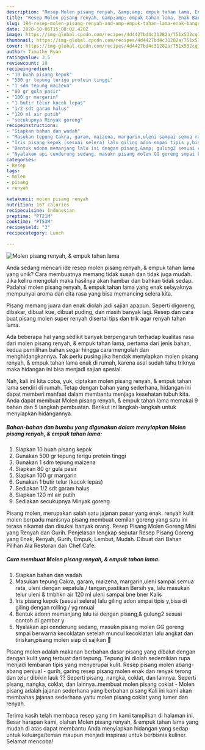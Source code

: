 ```yaml
---
description: "Resep Molen pisang renyah, &amp;amp; empuk tahan lama, Enak Banget"
title: "Resep Molen pisang renyah, &amp;amp; empuk tahan lama, Enak Banget"
slug: 194-resep-molen-pisang-renyah-and-amp-empuk-tahan-lama-enak-banget
date: 2020-10-06T15:08:02.420Z
image: https://img-global.cpcdn.com/recipes/4d4427bd4c31282a/751x532cq70/molen-pisang-renyah-empuk-tahan-lama-foto-resep-utama.jpg
thumbnail: https://img-global.cpcdn.com/recipes/4d4427bd4c31282a/751x532cq70/molen-pisang-renyah-empuk-tahan-lama-foto-resep-utama.jpg
cover: https://img-global.cpcdn.com/recipes/4d4427bd4c31282a/751x532cq70/molen-pisang-renyah-empuk-tahan-lama-foto-resep-utama.jpg
author: Timothy Ryan
ratingvalue: 3.5
reviewcount: 10
recipeingredient:
- "10 buah pisang kepok"
- "500 gr tepung terigu protein tinggi"
- "1 sdm tepung maizena"
- "80 gr gula pasir"
- "100 gr margarin"
- "1 butir telur kocok lepas"
- "1/2 sdt garam halus"
- "120 ml air putih"
- "secukupnya Minyak goreng"
recipeinstructions:
- "Siapkan bahan dan wadah"
- "Masukan tepung Cakra, garam, maizena, margarin,uleni sampai semua rata, uleni dengan sepatula / tangan,pastikan Bersih ya, lalu masukan telur uleni &amp; tmbhkn air 120 ml uleni sampai bne bner Kalis"
- "Iris pisang kepok (sesuai selera) lalu giling adon smpai tipis y,bisa di giling dengan rolling / yg mnual"
- "Bentuk adonn memanjang lalu isi dengan pisang,&amp; gulung2 sesuai contoh di gambar y"
- "Nyalakan api cenderung sedang, masukn pisang molen GG goreng smpai berwarna kecoklatan setelah muncul kecoklatan lalu angkat dan tiriskan,pisang molen siap di sajikan 🥰"
categories:
- Resep
tags:
- molen
- pisang
- renyah

katakunci: molen pisang renyah 
nutrition: 167 calories
recipecuisine: Indonesian
preptime: "PT21M"
cooktime: "PT53M"
recipeyield: "3"
recipecategory: Lunch

---
```



![Molen pisang renyah, &amp; empuk tahan lama](https://img-global.cpcdn.com/recipes/4d4427bd4c31282a/751x532cq70/molen-pisang-renyah-empuk-tahan-lama-foto-resep-utama.jpg)

Anda sedang mencari ide resep molen pisang renyah, &amp; empuk tahan lama yang unik? Cara membuatnya memang tidak susah dan tidak juga mudah. Jika keliru mengolah maka hasilnya akan hambar dan bahkan tidak sedap. Padahal molen pisang renyah, &amp; empuk tahan lama yang enak selayaknya mempunyai aroma dan cita rasa yang bisa memancing selera kita.

Pisang memang juara dan enak diolah jadi sajian apapun. Seperti digoreng, dibakar, dibuat kue, dibuat puding, dan masih banyak lagi. Resep dan cara buat pisang molen super renyah disertai tips dan trik agar renyah tahan lama.

Ada beberapa hal yang sedikit banyak berpengaruh terhadap kualitas rasa dari molen pisang renyah, &amp; empuk tahan lama, pertama dari jenis bahan, kedua pemilihan bahan segar hingga cara mengolah dan menghidangkannya. Tak perlu pusing jika hendak menyiapkan molen pisang renyah, &amp; empuk tahan lama enak di rumah, karena asal sudah tahu triknya maka hidangan ini bisa menjadi sajian spesial.


Nah, kali ini kita coba, yuk, ciptakan molen pisang renyah, &amp; empuk tahan lama sendiri di rumah. Tetap dengan bahan yang sederhana, hidangan ini dapat memberi manfaat dalam membantu menjaga kesehatan tubuh kita. Anda dapat membuat Molen pisang renyah, &amp; empuk tahan lama memakai 9 bahan dan 5 langkah pembuatan. Berikut ini langkah-langkah untuk menyiapkan hidangannya.

<!--inarticleads1-->

##### Bahan-bahan dan bumbu yang digunakan dalam menyiapkan Molen pisang renyah, &amp; empuk tahan lama:

1. Siapkan 10 buah pisang kepok
1. Gunakan 500 gr tepung terigu protein tinggi
1. Gunakan 1 sdm tepung maizena
1. Siapkan 80 gr gula pasir
1. Siapkan 100 gr margarin
1. Gunakan 1 butir telur (kocok lepas)
1. Sediakan 1/2 sdt garam halus
1. Siapkan 120 ml air putih
1. Sediakan secukupnya Minyak goreng


Pisang molen, merupakan salah satu jajanan pasar yang enak. renyah kulit molen berpadu manisnya pisang membuat cemilan goreng yang satu ini terasa nikamat dan disukai banyak orang. Resep Pisang Molen Goreng Mini yang Renyah dan Gurih. Penjelasan lengkap seputar Resep Pisang Goreng yang Enak, Renyah, Gurih, Empuk, Lembut, Mudah. Dibuat dari Bahan Pilihan Ala Restoran dan Chef Cafe. 

<!--inarticleads2-->

##### Cara membuat Molen pisang renyah, &amp; empuk tahan lama:

1. Siapkan bahan dan wadah
1. Masukan tepung Cakra, garam, maizena, margarin,uleni sampai semua rata, uleni dengan sepatula / tangan,pastikan Bersih ya, lalu masukan telur uleni &amp; tmbhkn air 120 ml uleni sampai bne bner Kalis
1. Iris pisang kepok (sesuai selera) lalu giling adon smpai tipis y,bisa di giling dengan rolling / yg mnual
1. Bentuk adonn memanjang lalu isi dengan pisang,&amp; gulung2 sesuai contoh di gambar y
1. Nyalakan api cenderung sedang, masukn pisang molen GG goreng smpai berwarna kecoklatan setelah muncul kecoklatan lalu angkat dan tiriskan,pisang molen siap di sajikan 🥰


Pisang molen adalah makanan berbahan dasar pisang yang dibalut dengan dengan kulit yang terbuat dari tepung. Tepung ini diolah sedemikian rupa menjadi lembaran tipis yang menyerupai kulit. Resep pisang molen abang-abang penjual - gurih, garing resep pisang molen enak dan renyak terong dan telur dibikin lauk ?? Seperti pisang, nangka, coklat, dan lainnya. Seperti pisang, nangka, coklat, dan lainnya..membuat molen pisang coklat - Molen pisang adalah jajanan sederhana yang berbahan pisang Kali ini kami akan membahas jajanan sederhana yaitu molen pisang coklat yang lumer dan renyah. 

Terima kasih telah membaca resep yang tim kami tampilkan di halaman ini. Besar harapan kami, olahan Molen pisang renyah, &amp; empuk tahan lama yang mudah di atas dapat membantu Anda menyiapkan hidangan yang sedap untuk keluarga/teman maupun menjadi inspirasi untuk berbisnis kuliner. Selamat mencoba!
